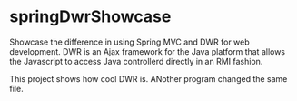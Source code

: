 springDwrShowcase
=================

Showcase the difference in using Spring MVC and DWR for web development. 
DWR is an Ajax framework for the Java platform that allows the Javascript to access Java controllerd directly in an RMI fashion.

This project shows how cool DWR is.
ANother program changed the same file.
